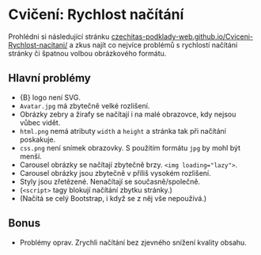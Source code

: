 # Cvičení: Rychlost načítání

Prohlédni si následující stránku [czechitas-podklady-web.github.io/Cviceni-Rychlost-nacitani/](https://czechitas-podklady-web.github.io/Cviceni-Rychlost-nacitani/) a zkus najít co nejvíce problémů s rychlostí načítání stránky či špatnou volbou obrázkového formátu.

## Hlavní problémy

- {B} logo není SVG.
- `Avatar.jpg` má zbytečně velké rozlišení.
- Obrázky zebry a žirafy se načítají i na malé obrazovce, kdy nejsou vůbec vidět.
- `html.png` nemá atributy `width` a `height` a stránka tak při načítání poskakuje.
- `css.png` není snímek obrazovky. S použitím formátu `jpg` by mohl být menší.
- Carousel obrázky se načítají zbytečně brzy. `<img loading="lazy">`.
- Carousel obrázky jsou zbytečně v příliš vysokém rozlišení.
- Styly jsou zřetězené. Nenačítají se současně/společně.
- (`<script>` tagy blokují načítání zbytku stránky.)
- (Načítá se celý Bootstrap, i když se z něj vše nepoužívá.)

## Bonus

- Problémy oprav. Zrychli načítání bez zjevného snížení kvality obsahu.
